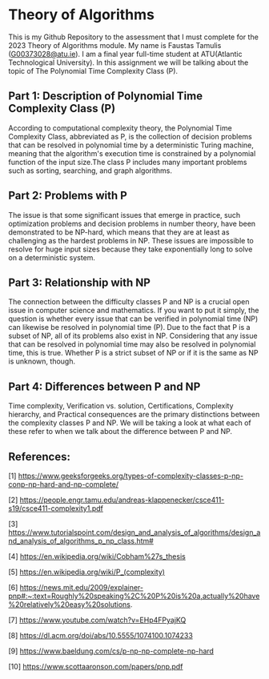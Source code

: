 # Theory of Algorithms 
This is my Github Repository to the assessment that I must complete for the 2023 Theory of Algorithms module. My name is Faustas Tamulis (G00373028@atu.ie). I am a final year full-time student at ATU(Atlantic Technological University). In this assignment we will be talking about the topic of The Polynomial Time
Complexity Class (P).

## Part 1: Description of Polynomial Time Complexity Class (P)
According to computational complexity theory, the Polynomial Time Complexity Class, abbreviated as P, is the collection of decision problems that can be resolved in polynomial time by a deterministic Turing machine, meaning that the algorithm's execution time is constrained by a polynomial function of the input size.The class P includes many important problems such as sorting, searching, and graph algorithms.

## Part 2: Problems with P
The issue is that some significant issues that emerge in practice, such optimization problems and decision problems in number theory, have been demonstrated to be NP-hard, which means that they are at least as challenging as the hardest problems in NP. These issues are impossible to resolve for huge input sizes because they take exponentially long to solve on a deterministic system.

## Part 3: Relationship with NP
The connection between the difficulty classes P and NP is a crucial open issue in computer science and mathematics. If you want to put it simply, the question is whether every issue that can be verified in polynomial time (NP) can likewise be resolved in polynomial time (P). Due to the fact that P is a subset of NP, all of its problems also exist in NP. Considering that any issue that can be resolved in polynomial time may also be resolved in polynomial time, this is true. Whether P is a strict subset of NP or if it is the same as NP is unknown, though.

## Part 4: Differences between P and NP
Time complexity, Verification vs. solution, Certifications, Complexity hierarchy, and Practical consequences are the primary distinctions between the complexity classes P and NP. We will be taking a look at what each of these refer to when we talk about the difference between P and NP.

## References:
[1] https://www.geeksforgeeks.org/types-of-complexity-classes-p-np-conp-np-hard-and-np-complete/

[2] https://people.engr.tamu.edu/andreas-klappenecker/csce411-s19/csce411-complexity1.pdf

[3] https://www.tutorialspoint.com/design_and_analysis_of_algorithms/design_and_analysis_of_algorithms_p_np_class.htm#

[4] https://en.wikipedia.org/wiki/Cobham%27s_thesis

[5] https://en.wikipedia.org/wiki/P_(complexity)

[6] https://news.mit.edu/2009/explainer-pnp#:~:text=Roughly%20speaking%2C%20P%20is%20a,actually%20have%20relatively%20easy%20solutions.

[7] https://www.youtube.com/watch?v=EHp4FPyajKQ

[8] https://dl.acm.org/doi/abs/10.5555/1074100.1074233

[9] https://www.baeldung.com/cs/p-np-np-complete-np-hard

[10] https://www.scottaaronson.com/papers/pnp.pdf
